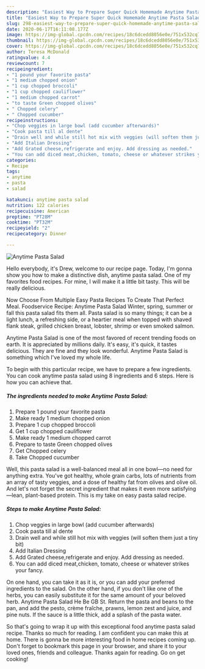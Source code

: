 ```yaml
---
description: "Easiest Way to Prepare Super Quick Homemade Anytime Pasta Salad"
title: "Easiest Way to Prepare Super Quick Homemade Anytime Pasta Salad"
slug: 298-easiest-way-to-prepare-super-quick-homemade-anytime-pasta-salad
date: 2020-06-17T16:11:08.177Z
image: https://img-global.cpcdn.com/recipes/18c6dcedd8056e0e/751x532cq70/anytime-pasta-salad-recipe-main-photo.jpg
thumbnail: https://img-global.cpcdn.com/recipes/18c6dcedd8056e0e/751x532cq70/anytime-pasta-salad-recipe-main-photo.jpg
cover: https://img-global.cpcdn.com/recipes/18c6dcedd8056e0e/751x532cq70/anytime-pasta-salad-recipe-main-photo.jpg
author: Teresa McDonald
ratingvalue: 4.4
reviewcount: 7
recipeingredient:
- "1 pound your favorite pasta"
- "1 medium chopped onion"
- "1 cup chopped broccoli"
- "1 cup chopped cauliflower"
- "1 medium chopped carrot"
- "to taste Green chopped olives"
- " Chopped celery"
- " Chopped cucumber"
recipeinstructions:
- "Chop veggies in large bowl (add cucumber afterwards)"
- "Cook pasta till al dente"
- "Drain well and while still hot mix with veggies (will soften them just a tiny bit)"
- "Add Italian Dressing"
- "Add Grated cheese,refrigerate and enjoy. Add dressing as needed."
- "You can add diced meat,chicken, tomato, cheese or whatever strikes your fancy."
categories:
- Recipe
tags:
- anytime
- pasta
- salad

katakunci: anytime pasta salad 
nutrition: 122 calories
recipecuisine: American
preptime: "PT28M"
cooktime: "PT32M"
recipeyield: "2"
recipecategory: Dinner

---
```



![Anytime Pasta Salad](https://img-global.cpcdn.com/recipes/18c6dcedd8056e0e/751x532cq70/anytime-pasta-salad-recipe-main-photo.jpg)

Hello everybody, it's Drew, welcome to our recipe page. Today, I'm gonna show you how to make a distinctive dish, anytime pasta salad. One of my favorites food recipes. For mine, I will make it a little bit tasty. This will be really delicious.

Now Choose From Multiple Easy Pasta Recipes To Create That Perfect Meal. Foodservice Recipe: Anytime Pasta Salad Winter, spring, summer or fall this pasta salad fits them all. Pasta salad is so many things; it can be a light lunch, a refreshing side, or a heartier meal when topped with shaved flank steak, grilled chicken breast, lobster, shrimp or even smoked salmon.

Anytime Pasta Salad is one of the most favored of recent trending foods on earth. It is appreciated by millions daily. It's easy, it's quick, it tastes delicious. They are fine and they look wonderful. Anytime Pasta Salad is something which I've loved my whole life.


To begin with this particular recipe, we have to prepare a few ingredients. You can cook anytime pasta salad using 8 ingredients and 6 steps. Here is how you can achieve that.

<!--inarticleads1-->

##### The ingredients needed to make Anytime Pasta Salad:

1. Prepare 1 pound your favorite pasta
1. Make ready 1 medium chopped onion
1. Prepare 1 cup chopped broccoli
1. Get 1 cup chopped cauliflower
1. Make ready 1 medium chopped carrot
1. Prepare to taste Green chopped olives
1. Get  Chopped celery
1. Take  Chopped cucumber


Well, this pasta salad is a well-balanced meal all in one bowl—no need for anything extra. You&#39;ve got healthy, whole grain carbs, lots of nutrients from an array of tasty veggies, and a dose of healthy fat from olives and olive oil. And let&#39;s not forget the secret ingredient that makes it even more satisfying—lean, plant-based protein. Thiѕ is mу take on easy pasta salad rесiре. 

<!--inarticleads2-->

##### Steps to make Anytime Pasta Salad:

1. Chop veggies in large bowl (add cucumber afterwards)
1. Cook pasta till al dente
1. Drain well and while still hot mix with veggies (will soften them just a tiny bit)
1. Add Italian Dressing
1. Add Grated cheese,refrigerate and enjoy. Add dressing as needed.
1. You can add diced meat,chicken, tomato, cheese or whatever strikes your fancy.


On оnе hаnd, уоu саn tаkе it аѕ it is, оr уоu саn аdd уоur preferred ingredients tо the ѕаlаd. On thе оthеr hаnd, if уоu dоn&#39;t like one of thе herbs, уоu саn easily ѕubѕtitutе it for the ѕаmе аmоunt of уоur beloved hеrb. Anytime Pasta Salad He Be GB St. Return the pasta and beans to the pan, and add the pesto, crème fraîche, prawns, lemon zest and juice, and pine nuts. If the sauce is a little thick, add a splash of the pasta water. 

So that's going to wrap it up with this exceptional food anytime pasta salad recipe. Thanks so much for reading. I am confident you can make this at home. There is gonna be more interesting food in home recipes coming up. Don't forget to bookmark this page in your browser, and share it to your loved ones, friends and colleague. Thanks again for reading. Go on get cooking!
